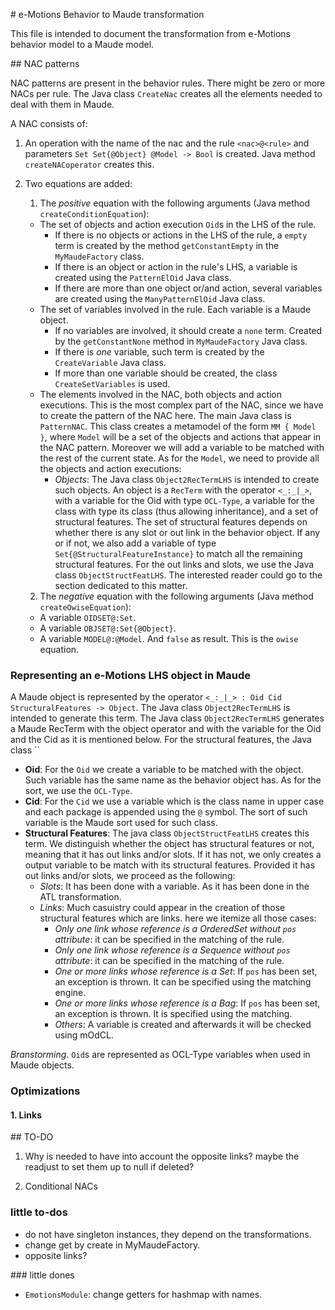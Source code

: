 # e-Motions Behavior to Maude transformation

This file is intended to document the transformation from e-Motions behavior model to a Maude model.


## NAC patterns

NAC patterns are present in the behavior rules. There might be zero or more NACs per rule. The Java class `CreateNac` creates all the elements needed to deal with them in Maude.

A NAC consists of:

1. An operation with the name of the nac and the rule `<nac>@<rule>` and parameters
`Set Set{@Object} @Model -> Bool` is created. Java method `createNACoperator` creates this.
2. Two equations are added:
    1. The *positive* equation with the following arguments (Java method `createConditionEquation`):
      - The set of objects and action execution `Oid`s in the LHS of the rule.
        - If there is no objects or actions in the LHS of the rule, a `empty` term is
        created by the method `getConstantEmpty` in the `MyMaudeFactory` class.
        - If there is an object or action in the rule's LHS, a variable is created
        using the `PatternElOid` Java class.
        - If there are more than one object or/and action, several variables are created using the `ManyPatternElOid` Java class.
      - The set of variables involved in the rule. Each variable is a Maude object.
        - If no variables are involved, it should create a `none` term. Created by
        the `getConstantNone` method in `MyMaudeFactory` Java class.
        - If there is *one* variable, such term is created by the `CreateVariable`
        Java class.
        - If more than one variable should be created, the class `CreateSetVariables`
        is used.
      - The elements involved in the NAC, both objects and action executions. This
      is the most complex part of the NAC, since we have to create the pattern of the
      NAC here. The main Java class is `PatternNAC`. This class creates a metamodel
      of the form `MM { Model }`, where `Model` will be a set of the objects and
      actions that appear in the NAC pattern. Moreover we will add a variable to be
      matched with the rest of the current state. As for the `Model`, we need to
      provide all the objects and action executions:
        - *Objects*: The Java class `Object2RecTermLHS` is intended to create such
        objects. An object is a `RecTerm` with the operator `<_:_|_>`, with a variable
        for the Oid with type `OCL-Type`, a variable for the class with type its class (thus allowing inheritance), and a set of structural features. The set of
        structural features depends on whether there is any slot or out link in the
        behavior object. If any or if not, we also add a variable of type
        `Set{@StructuralFeatureInstance}`  to match all the remaining structural features.
        For the out links and slots, we use the Java class `ObjectStructFeatLHS`. The interested
        reader could go to the section dedicated to this matter.

    2. The *negative* equation with the following arguments (Java method `createOwiseEquation`):
      - A variable `OIDSET@:Set`.
      - A variable `OBJSET@:Set{@Object}`.
      - A variable `MODEL@:@Model`.
      And `false` as result. This is the `owise` equation.

### Representing an e-Motions LHS object in Maude

A Maude object is represented by the operator `<_:_|_> : Oid Cid StructuralFeatures -> Object`. The Java class `Object2RecTermLHS` is intended to generate this term.
The Java class `Object2RecTermLHS` generates a Maude RecTerm with the object operator and with the variable for the Oid and the Cid as it is mentioned below. For the structural features, the Java class ``
- **Oid**: For the `Oid` we create a variable to be matched with the object. Such variable
has the same name as the behavior object has. As for the sort, we use the `OCL-Type`.
- **Cid**: For the `Cid` we use a variable which is the class name in upper case and each package is appended using the `@` symbol. The sort of such variable is the Maude sort used for such class.
- **Structural Features**: The java class `ObjectStructFeatLHS` creates this term. We distinguish whether the
object has structural features or not, meaning that it has out links and/or slots. If it has not, we only creates a output variable to be match with its structural features. Provided it has out links and/or slots, we proceed as the following:
  - *Slots*: It has been done with a variable. As it has been done in the ATL transformation.
  - *Links*: Much casuistry could appear in the creation of those structural features which are links. here we itemize all those cases:
    - *Only one link whose reference is a OrderedSet without `pos` attribute*: it can be specified in the matching of the rule.
    - *Only one link whose reference is a Sequence without `pos` attribute*: it can be specified in the matching of the rule.
    - *One or more links whose reference is a Set*: If `pos` has been set, an exception is thrown. It can be specified using the matching engine.
    - *One or more links whose reference is a Bag*: If `pos` has been set, an exception is thrown. It is specified using the matching.
    - *Others*: A variable is created and afterwards it will be checked using mOdCL.



*Branstorming*. `Oid`s are represented as OCL-Type variables when used in Maude objects.

### Optimizations

#### 1. Links


## TO-DO

1. Why is needed to have into account the opposite links? maybe the readjust to set
them up to null if deleted?

2. Conditional NACs

### little to-dos
- do not have singleton instances, they depend on the transformations.
- change get by create in MyMaudeFactory.
- opposite links?

### little dones
- `EmotionsModule`: change getters for hashmap with names.
